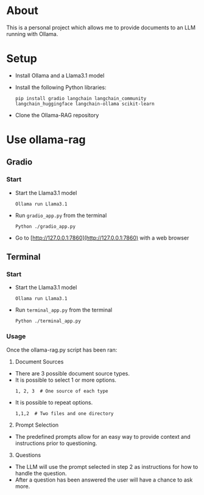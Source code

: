 # About
This is a personal project which allows me to provide documents to an LLM running with Ollama.

# Setup
- Install Ollama and a Llama3.1 model
- Install the following Python libraries:

  ```
  pip install gradio langchain langchain_community langchain_huggingface langchain-ollama scikit-learn
  ```
- Clone the Ollama-RAG repository

# Use ollama-rag
## Gradio
### Start
- Start the Llama3.1 model
  ```
  Ollama run Llama3.1
  ```
- Run `gradio_app.py` from the terminal
  ```
  Python ./gradio_app.py
  ```
- Go to [http://127.0.0.1:7860](http://127.0.0.1:7860) with a web browser

## Terminal
### Start
- Start the Llama3.1 model
  ```
  Ollama run Llama3.1
  ```
- Run `terminal_app.py` from the terminal
  ```
  Python ./terminal_app.py
  ```

### Usage
Once the ollama-rag.py script has been ran:
1. Document Sources 
-   There are 3 possible document source types.
-   It is possible to select 1 or more options.
    ```
    1, 2, 3  # One source of each type
    ```
-   It is possible to repeat options.
    ```
    1,1,2  # Two files and one directory
    ```

2. Prompt Selection
-   The predefined prompts allow for an easy way to provide context and instructions prior to questioning.

3. Questions
-   The LLM will use the prompt selected in step 2 as instructions for how to handle the question.
-   After a question has been answered the user will have a chance to ask more.

